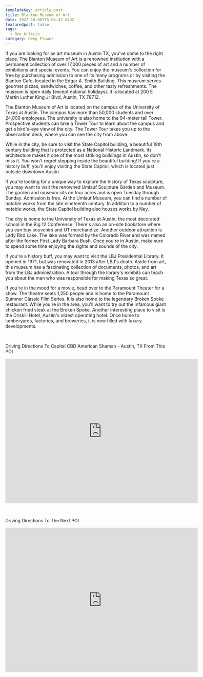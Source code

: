 ```yaml
---
templateKey: article-post
title: Blanton Museum of Art
date: 2022-10-06T15:04:47.643Z
featuredpost: false
tags:
  - Geo Article
category: Hemp Flower
---
```

If you are looking for an art museum in Austin TX, you've come to the right place. The Blanton Museum of Art is a renowned institution with a permanent collection of over 17,000 pieces of art and a number of exhibitions and special events. You can enjoy the museum's collection for free by purchasing admission to one of its many programs or by visiting the Blanton Cafe, located in the Edgar A. Smith Building. This museum serves gourmet pizzas, sandwiches, coffee, and other tasty refreshments. The museum is open daily (except national holidays). It is located at 200 E Martin Luther King Jr Blvd, Austin, TX 78712.

The Blanton Museum of Art is located on the campus of the University of Texas at Austin. The campus has more than 50,000 students and over 24,000 employees. The university is also home to the 94-meter tall Tower. Prospective students can take a Tower Tour to learn about the campus and get a bird's-eye view of the city. The Tower Tour takes you up to the observation deck, where you can see the city from above.

While in the city, be sure to visit the State Capitol building, a beautiful 19th century building that is protected as a National Historic Landmark. Its architecture makes it one of the most striking buildings in Austin, so don't miss it. You won't regret stepping inside the beautiful building! If you're a history buff, you'll enjoy visiting the State Capitol, which is located just outside downtown Austin.

If you're looking for a unique way to explore the history of Texas sculpture, you may want to visit the renowned Umlauf Sculpture Garden and Museum. The garden and museum sits on four acres and is open Tuesday through Sunday. Admission is free. At the Umlauf Museum, you can find a number of notable works from the late nineteenth century. In addition to a number of notable works, the State Capitol building also houses works by Ney.

The city is home to the University of Texas at Austin, the most decorated school in the Big 12 Conference. There's also an on-site bookstore where you can buy souvenirs and UT merchandize. Another outdoor attraction is Lady Bird Lake. The lake was formed by the Colorado River and was named after the former First Lady Barbara Bush. Once you're in Austin, make sure to spend some time enjoying the sights and sounds of the city.

If you're a history buff, you may want to visit the LBJ Presidential Library. It opened in 1971, but was renovated in 2013 after LBJ's death. Aside from art, this museum has a fascinating collection of documents, photos, and art from the LBJ administration. A tour through the library's exhibits can teach you about the man who was responsible for making Texas so great.

If you're in the mood for a movie, head over to the Paramount Theater for a show. The theatre seats 1,250 people and is home to the Paramount Summer Classic Film Series. It is also home to the legendary Broken Spoke restaurant. While you're in the area, you'll want to try out the infamous giant chicken fried steak at the Broken Spoke. Another interesting place to visit is the Driskill Hotel, Austin's oldest operating hotel. Once home to lumberyards, factories, and breweries, it is now filled with luxury developments.

 

Driving Directions To Capital CBD American Shaman - Austin, TX From This POI

<iframe src="https://www.google.com/maps/embed?pb=!1m28!1m12!1m3!1d110203.88472190805!2d-97.79980806101233!3d30.32617562044705!2m3!1f0!2f0!3f0!3m2!1i1024!2i768!4f13.1!4m13!3e6!4m5!1s0x8644b59e64da373b%3A0xbecfe07b753cc76d!2sBlanton%20Museum%20of%20Art%2C%20200%20E%20Martin%20Luther%20King%20Jr%20Blvd%2C%20Austin%2C%20TX%2078712%2C%20United%20States!3m2!1d30.2808109!2d-97.7376838!4m5!1s0x8644cb31a4fe226f%3A0x34275657f2964730!2sCapital%20CBD%20American%20Shaman%2C%208315%20Burnet%20Rd%20Ste.%20C%2C%20Austin%2C%20TX%2078757%2C%20United%20States!3m2!1d30.3639017!2d-97.7283884!5e0!3m2!1sen!2sph!4v1652347620076!5m2!1sen!2sph" width="600" height="450" style="border:0;" allowfullscreen="" loading="lazy" referrerpolicy="no-referrer-when-downgrade"></iframe>

 

Driving Directions To The Next POI

<iframe src="https://www.google.com/maps/embed?pb=!1m28!1m12!1m3!1d3445.473874096569!2d-97.74056493555048!3d30.280568514335645!2m3!1f0!2f0!3f0!3m2!1i1024!2i768!4f13.1!4m13!3e6!4m5!1s0x8644b59e64da373b%3A0xbecfe07b753cc76d!2sBlanton%20Museum%20of%20Art%2C%20200%20E%20Martin%20Luther%20King%20Jr%20Blvd%2C%20Austin%2C%20TX%2078712%2C%20United%20States!3m2!1d30.2808109!2d-97.7376838!4m5!1s0x8644b59ef51215cf%3A0xd301bae0460e95a2!2sBullock%20Texas%20State%20History%20Museum%2C%201800%20Congress%20Ave%2C%20Austin%2C%20TX%2078701%2C%20United%20States!3m2!1d30.280337!2d-97.73906869999999!5e0!3m2!1sen!2sph!4v1652352395080!5m2!1sen!2sph" width="600" height="450" style="border:0;" allowfullscreen="" loading="lazy" referrerpolicy="no-referrer-when-downgrade"></iframe>



<!--EndFragment-->